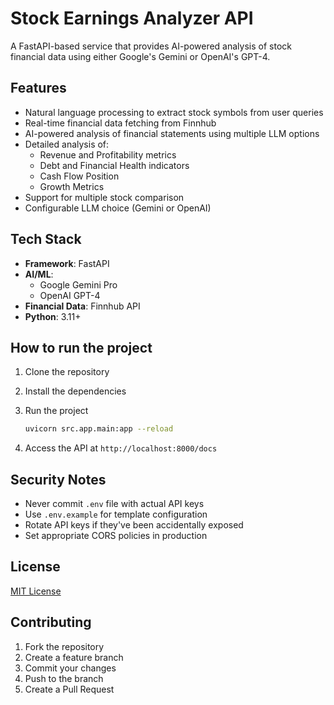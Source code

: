 # Stock Earnings Analyzer API

A FastAPI-based service that provides AI-powered analysis of stock financial data using either Google's Gemini or OpenAI's GPT-4.

## Features

- Natural language processing to extract stock symbols from user queries
- Real-time financial data fetching from Finnhub
- AI-powered analysis of financial statements using multiple LLM options
- Detailed analysis of:
  - Revenue and Profitability metrics
  - Debt and Financial Health indicators
  - Cash Flow Position
  - Growth Metrics
- Support for multiple stock comparison
- Configurable LLM choice (Gemini or OpenAI)

## Tech Stack

- **Framework**: FastAPI
- **AI/ML**: 
  - Google Gemini Pro
  - OpenAI GPT-4
- **Financial Data**: Finnhub API
- **Python**: 3.11+


## How to run the project

1. Clone the repository
2. Install the dependencies
3. Run the project
    ```bash
    uvicorn src.app.main:app --reload
    ```

4. Access the API at `http://localhost:8000/docs` 

## Security Notes

- Never commit `.env` file with actual API keys
- Use `.env.example` for template configuration
- Rotate API keys if they've been accidentally exposed
- Set appropriate CORS policies in production

## License

[MIT License](LICENSE)

## Contributing

1. Fork the repository
2. Create a feature branch
3. Commit your changes
4. Push to the branch
5. Create a Pull Request
